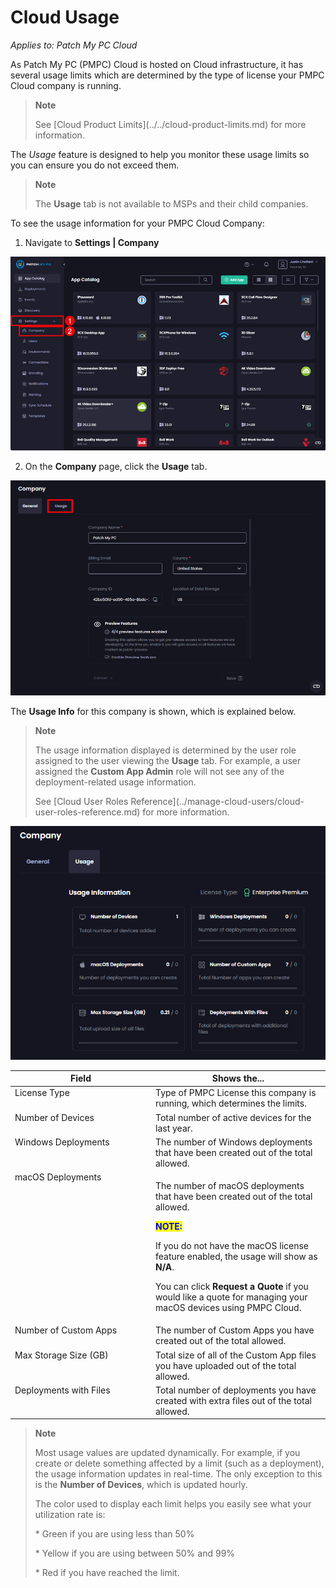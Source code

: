 # Cloud Usage

_Applies to: Patch My PC Cloud_

As Patch My PC (PMPC) Cloud is hosted on Cloud infrastructure, it has several usage limits which are determined by the type of license your PMPC Cloud company is running.

<blockquote class="wp-block-quote">
<p><strong>Note</strong></p>
<p>See [Cloud Product Limits](../../cloud-product-limits.md) for more information.</p>
</blockquote>

The _Usage_ feature is designed to help you monitor these usage limits so you can ensure you do not exceed them.

<blockquote class="wp-block-quote">
<p><strong>Note</strong></p>
<p>The <strong>Usage</strong> tab is not available to MSPs and their child companies.</p>
</blockquote>

To see the usage information for your PMPC Cloud Company:

1. Navigate to <strong>Settings | Company</strong>

![Navigating to “Settings | Company”](/_images/image-(2697).png "Navigating to “Settings | Company”")

2. On the <strong>Company</strong> page, click the <strong>Usage</strong> tab.

![Clicking the “Usage” tab](/_images/image-(2698).png "Clicking the “Usage” tab")

The <strong>Usage Info</strong> for this company is shown, which is explained below.

<blockquote class="wp-block-quote">
<p><strong>Note</strong></p>
<p>The usage information displayed is determined by the user role assigned to the user viewing the <strong>Usage</strong> tab. For example, a user assigned the <strong>Custom App Admin</strong> role will not see any of the deployment-related usage information.</p>
<p>See [Cloud User Roles Reference](../manage-cloud-users/cloud-user-roles-reference.md) for more information.</p>
</blockquote>

![“Usage&#x22; information](/_images/image-(2712).png "“Usage&#x22; information")

<table><thead><tr><th width="211" valign="top">Field</th><th valign="top">Shows the...</th></tr></thead><tbody><tr><td valign="top">License Type</td><td valign="top">Type of PMPC License this company is running, which determines the limits.</td></tr><tr><td valign="top">Number of Devices</td><td valign="top">Total number of active devices for the last year.</td></tr><tr><td valign="top">Windows Deployments</td><td valign="top">The number of Windows deployments that have been created out of the total allowed.</td></tr><tr><td valign="top">macOS Deployments</td><td valign="top"><p>The number of macOS deployments that have been created out of the total allowed.</p><p></p><p><mark style="color:blue;"><strong>NOTE:</strong></mark></p><p>If you do not have the macOS license feature enabled, the usage will show as <strong>N/A</strong>.</p><p></p><p>You can click <strong>Request a Quote</strong> if you would like a quote for managing your macOS devices using PMPC Cloud.</p></td></tr><tr><td valign="top">Number of Custom Apps</td><td valign="top">The number of Custom Apps you have created out of the total allowed.</td></tr><tr><td valign="top">Max Storage Size (GB)</td><td valign="top">Total size of all of the Custom App files you have uploaded out of the total allowed.</td></tr><tr><td valign="top">Deployments with Files</td><td valign="top">Total number of deployments you have created with extra files out of the total allowed.</td></tr></tbody></table>

<blockquote class="wp-block-quote">
<p><strong>Note</strong></p>
<p>Most usage values are updated dynamically. For example, if you create or delete something affected by a limit (such as a deployment), the usage information updates in real-time. The only exception to this is the <strong>Number of Devices</strong>, which is updated hourly.</p>
<p>The color used to display each limit helps you easily see what your utilization rate is:</p>
<p>* Green if you are using less than 50%</p>
<p>* Yellow if you are using between 50% and 99%</p>
<p>* Red if you have reached the limit.</p>
</blockquote>